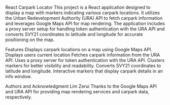 React Carpark Locator
This project is a React application designed to display a map with markers indicating various carpark locations. It utilizes the Urban Redevelopment Authority (URA) API to fetch carpark information and leverages Google Maps API for map rendering. The application includes a proxy server setup for handling token authentication with the URA API and converts SVY21 coordinates to latitude and longitude for accurate positioning on the map.

Features
Displays carpark locations on a map using Google Maps API.
Displays users current location
Fetches carpark information from the URA API.
Uses a proxy server for token authentication with the URA API.
Clusters markers for better visibility and readability.
Converts SVY21 coordinates to latitude and longitude.
Interactive markers that display carpark details in an info window.

Authors and Acknowledgment
Lim Zerui
Thanks to the Google Maps API and URA API for providing map rendering services and carpark data, respectively.
